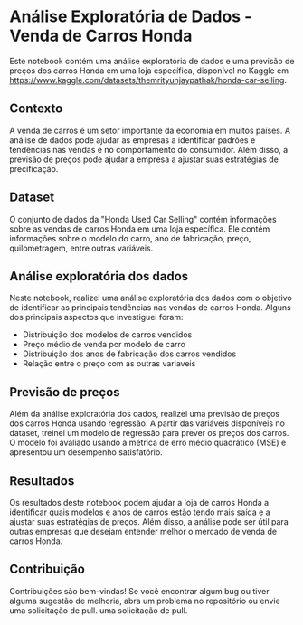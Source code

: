 # Análise Exploratória de Dados - Venda de Carros Honda
Este notebook contém uma análise exploratória de dados e uma previsão de preços dos carros Honda em uma loja específica, disponível no Kaggle em https://www.kaggle.com/datasets/themrityunjaypathak/honda-car-selling.

## Contexto
A venda de carros é um setor importante da economia em muitos países. A análise de dados pode ajudar as empresas a identificar padrões e tendências nas vendas e no comportamento do consumidor. Além disso, a previsão de preços pode ajudar a empresa a ajustar suas estratégias de precificação.

## Dataset
O conjunto de dados da "Honda Used Car Selling" contém informações sobre as vendas de carros Honda em uma loja específica. Ele contém informações sobre o modelo do carro, ano de fabricação, preço, quilometragem, entre outras variáveis.

## Análise exploratória dos dados
Neste notebook, realizei uma análise exploratória dos dados com o objetivo de identificar as principais tendências nas vendas de carros Honda. Alguns dos principais aspectos que investiguei foram:

- Distribuição dos modelos de carros vendidos
- Preço médio de venda por modelo de carro
- Distribuição dos anos de fabricação dos carros vendidos
- Relação entre o preço com as outras variaveis

## Previsão de preços
Além da análise exploratória dos dados, realizei uma previsão de preços dos carros Honda usando regressão. A partir das variáveis disponíveis no dataset, treinei um modelo de regressão para prever os preços dos carros. O modelo foi avaliado usando a métrica de erro médio quadrático (MSE) e apresentou um desempenho satisfatório.

## Resultados
Os resultados deste notebook podem ajudar a loja de carros Honda a identificar quais modelos e anos de carros estão tendo mais saída e a ajustar suas estratégias de preços. Além disso, a análise pode ser útil para outras empresas que desejam entender melhor o mercado de venda de carros Honda.

## Contribuição
Contribuições são bem-vindas! Se você encontrar algum bug ou tiver alguma sugestão de melhoria, abra um problema no repositório ou envie uma solicitação de pull.
uma solicitação de pull.

